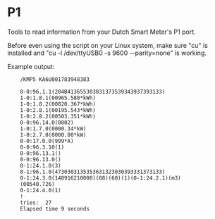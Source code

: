 P1
==

Tools to read information from your Dutch Smart Meter's P1 port.

Before even using the script on your Linux system, make sure "cu" is installed and "cu -l /dev/ttyUSB0 -s 9600 --parity=none" is working.




Example output:

        /KMP5 KA6U001783948383
        
        0-0:96.1.1(204B413655303031373539343937393133)
        1-0:1.8.1(00965.580*kWh)
        1-0:1.8.2(00820.367*kWh)
        1-0:2.8.1(00195.543*kWh)
        1-0:2.8.2(00503.351*kWh)
        0-0:96.14.0(0002)
        1-0:1.7.0(0000.34*kW)
        1-0:2.7.0(0000.00*kW)
        0-0:17.0.0(999*A)
        0-0:96.3.10(1)
        0-0:96.13.1()
        0-0:96.13.0()
        0-1:24.1.0(3)
        0-1:96.1.0(4730303135353631323030393331373133)
        0-1:24.3.0(140916210000)(08)(60)(1)(0-1:24.2.1)(m3)
        (00540.726)
        0-1:24.4.0(1)
        !
        tries:  27 
        Elapsed time 9 seconds


